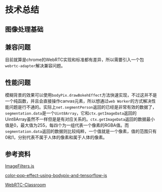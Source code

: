# 技术总结

## 图像处理基础

## 兼容问题
目前就算是chrome的WebRTC实现和标准都有差异，所以需要引入一个包`webrtc-adapter`解决兼容问题。

## 性能问题
模糊背景的效果可以使用`bodyPix.drawBokehEffect`方法快速实现，不过这并不是一个纯函数，并且会直接操作canvas元素，所以想通过`web Worker`的方式解决性能问题是行不通的。实际上`net.segmentPerson`返回的已经是非常有效的数据了，`segmentation.data`是一个`Uint8Array`，它和`ctx.getImageData`返回的Uint8Array虽然不一样但是是有对应关系的。`ctx.getImageData`返回的数据最小值是0，最大值为255，每四个为一组代表一个像素的RGBA值。而`segmentation.data`返回的数据则比较纯粹，一个值就是一个像素，值的范围只有0和1，分别代表不属于人体的像素和属于人体的像素。

## 参考资料

[ImageFilters.js](https://github.com/zhengsk/ImageFilters.js)

[color-pop-effect-using-bodypix-and-tensorflow-js](https://towardsdatascience.com/color-pop-effect-using-bodypix-and-tensorflow-js-a584ddc48a02)

[WebRTC-Classroom](https://github.com/RobbieXie/WebRTC-Classroom)
